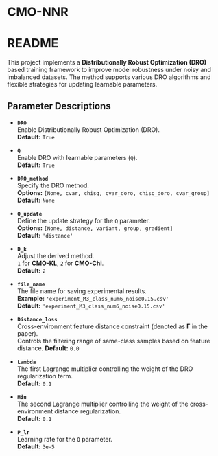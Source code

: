 # CMO-NNR
# README

This project implements a **Distributionally Robust Optimization (DRO)** based training framework to improve model robustness under noisy and imbalanced datasets. The method supports various DRO algorithms and flexible strategies for updating learnable parameters.

## Parameter Descriptions

- **`DRO`**  
  Enable Distributionally Robust Optimization (DRO).  
  **Default:** `True`

- **`Q`**  
  Enable DRO with learnable parameters (`Q`).  
  **Default:** `True`

- **`DRO_method`**  
  Specify the DRO method.  
  **Options:** `[None, cvar, chisq, cvar_doro, chisq_doro, cvar_group]`  
  **Default:** `None`

- **`Q_update`**  
  Define the update strategy for the `Q` parameter.  
  **Options:** `[None, distance, variant, group, gradient]`  
  **Default:** `'distance'`

- **`D_k`**  
  Adjust the derived method.  
  `1` for **CMO-KL**, `2` for **CMO-Chi**.  
  **Default:** `2`

- **`file_name`**  
  The file name for saving experimental results.  
  **Example:** `'experiment_M3_class_num6_noise0.15.csv'`  
  **Default:** `'experiment_M3_class_num6_noise0.15.csv'`

- **`Distance_loss`**  
  Cross-environment feature distance constraint (denoted as **Γ** in the paper).  
  Controls the filtering range of same-class samples based on feature distance. 
  **Default:** `0.0`

- **`Lambda`**  
  The first Lagrange multiplier controlling the weight of the DRO regularization term.  
  **Default:** `0.1`

- **`Miu`**  
  The second Lagrange multiplier controlling the weight of the cross-environment distance regularization.  
  **Default:** `0.1`

- **`P_lr`**  
  Learning rate for the `Q` parameter.  
  **Default:** `3e-5`
